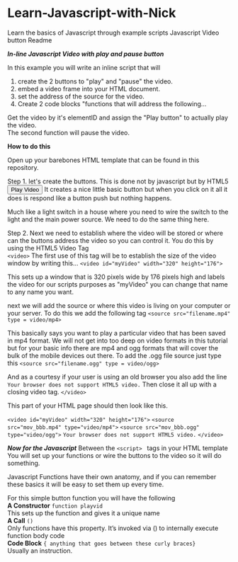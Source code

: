 # Learn-Javascript-with-Nick
Learn the basics of Javascript through example scripts
Javascript Video button Readme

***In-line Javascript Video with play and pause button***

In this example you will write an inline script that will <br>
1. create the 2 buttons to "play" and "pause" the video.<br>
2. embed a video frame into your HTML document.<br> 
3. set the address of the source for the video.<br>
4. Create 2 code blocks "functions that will address the following…<br>

Get the video by it's elementID and assign the "Play button" to actually play the video.<br>
The second function will pause the video.

**How to do this**

Open up your barebones HTML template that can be found in this repository.

Step 1. let's create the buttons.
This is done not by javascript but by HTML5
<button onclick="playVid()" type="button">Play Video</button>
It creates a nice little basic button but when you click on it all it does is respond like a button push but nothing happens.

Much like a light switch in a house where you need to wire the switch to the light and the main power source. 
We need to do the same thing here.

Step 2. Next we need to establish where the video will be stored or where can the buttons address the video so you can control it.
You do this by using the HTML5 Video Tag <br>
```<video>```
The first use of this tag will be to establish the size of the video window by writing this…
```<video id="myVideo" width="320" height="176">```

This sets up a window that is 320 pixels wide by 176 pixels high and labels the video for our scripts purposes as "myVideo" you can change that name to any name you want.

next we will add the source or where this video is living on your computer or your server.
To do this we add the following tag
```<source src="filename.mp4" type = video/mp4>```

This basically says you want to play a particular video that has been saved in mp4 format.
We will not get into too deep on video formats in this tutorial but for your basic info there are 
mp4 and ogg formats that will cover the bulk of the mobile devices out there.
To add the .ogg file source just type this
```<source src="filename.ogg" type = video/ogg>```

And as a courtesy if your user is using an old browser you also add the line 
```Your browser does not support HTML5 video.```
Then close it all up with a closing video tag.
```</video>```

This part of your HTML page should then look like this.

```<video id="myVideo" width="320" height="176">```
  ```<source src="mov_bbb.mp4" type="video/mp4">```
  ```<source src="mov_bbb.ogg" type="video/ogg">```
  ```Your browser does not support HTML5 video.```
```</video>```

***Now for the Javascript***
Between the ```<script> ``` tags in your HTML template 
You will set up your functions or wire the buttons to the video so it will do something.

Javascript Functions have their own anatomy, and if you can remember these basics it will be easy to set them up every time.

For this simple button function you will have the following<br>
**A Constructor** ```function playvid```<br>
This sets up the function and gives it a unique name<br>
**A Call** ```()```<br>
Only functions have this property. It’s invoked via () to internally execute function body code<br>
**Code Block** ```{ anything that goes between these curly braces}```<br>
Usually an instruction.
